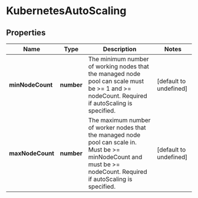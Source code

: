 # KubernetesAutoScaling

## Properties
| Name | Type | Description | Notes |
| ------------ | ------------- | ------------- | ------------- |
| **minNodeCount** | **number** | The minimum number of working nodes that the managed node pool can scale must be >= 1 and >= nodeCount. Required if autoScaling is specified. | [default to undefined] |
| **maxNodeCount** | **number** | The maximum number of worker nodes that the managed node pool can scale in. Must be >= minNodeCount and must be >= nodeCount. Required if autoScaling is specified. | [default to undefined] |


